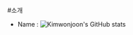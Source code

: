 #소개
* Name : 
![Kimwonjoon's GitHub stats](https://github-readme-stats.vercel.app/api?username=Kimwonjoon&show_icons=true)



<!---
Kimwonjoon/Kimwonjoon is a ✨ special ✨ repository because its `README.md` (this file) appears on your GitHub profile.
You can click the Preview link to take a look at your changes.
--->
